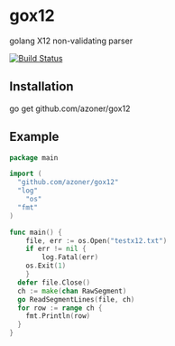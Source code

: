 gox12
===

golang X12 non-validating parser

[![Build Status](https://travis-ci.org/azoner/gox12.png)](https://travis-ci.org/azoner/gox12)

Installation
------------

  go get github.com/azoner/gox12


Example
-----

```go
package main

import (
  "github.com/azoner/gox12"
  "log"
	"os"
  "fmt"
)

func main() {
	file, err := os.Open("testx12.txt")
	if err != nil {
		log.Fatal(err)
    os.Exit(1)
	}
  defer file.Close()
  ch := make(chan RawSegment)
  go ReadSegmentLines(file, ch)
  for row := range ch {
    fmt.Println(row)
  }
}
```
